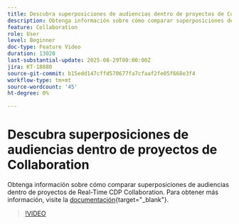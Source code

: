 ```yaml
---
title: Descubra superposiciones de audiencias dentro de proyectos de Collaboration
description: Obtenga información sobre cómo comparar superposiciones de audiencias dentro de proyectos de Real-Time CDP Collaboration.
feature: Collaboration
role: User
level: Beginner
doc-type: Feature Video
duration: 13020
last-substantial-update: 2025-08-29T00:00:00Z
jira: KT-18880
source-git-commit: b15edd147cffd570677fa7cfaaf2fe05f668e3f4
workflow-type: tm+mt
source-wordcount: '45'
ht-degree: 0%

---
```



# Descubra superposiciones de audiencias dentro de proyectos de Collaboration

Obtenga información sobre cómo comparar superposiciones de audiencias dentro de proyectos de Real-Time CDP Collaboration. Para obtener más información, visite la [documentación](https://experienceleague.adobe.com/es/docs/real-time-cdp-collaboration/using/collaborate/discover){target="_blank"}.

>[!VIDEO](https://video.tv.adobe.com/v/3471692/?learn=on&enablevpops&captions=spa)
